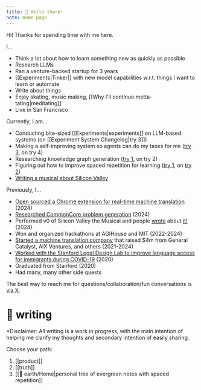 ```yaml
---
title: 🌱 Hello there!
note: Home page
---
```

Hi! Thanks for spending time with me here.

I...
- Think a lot about how to learn something new as quickly as possible
- Research LLMs 
- Ran a venture-backed startup for 3 years
- [[Experiments|Tinker]] with new model capabilities w.r.t. things I want to learn or automate
- Write about things
- Enjoy skating, music making, [[Why I'll continue metta-tating|meditating]] 
- Live in San Francisco

Currently, I am...
- Conducting bite-sized [[Experiments|experiments]] on LLM-based systems (on [[Experiment System Changelog|try 3]])
- Making a self-improving system so agents can do my taxes for me ([try 3](https://github.com/belindamo/bmo-cafe), on try 4)
- Researching knowledge graph generation ([try 1](https://justanexperiment.com/graph), on try 2)
- Figuring out how to improve spaced repetition for learning ([try 1](https://github.com/belindamo/story), on [try 2](https://x.com/belindmo/status/1840448173674057828))
- [Writing a musical about Silicon Valley](https://svmusical.com/) 

Previously, I...
- [Open sourced a Chrome extension for real-time machine translation](https://github.com/just-an-experiment/viva-translate) (2024)
- [Researched CommonCore problem generation](https://arxiv.org/abs/2407.00900) (2024)
- Performed v0 of Silicon Valley the Musical and people [wrote](https://www.bizjournals.com/sanfrancisco/inno/stories/inno-insights/2024/05/06/bay-area-founders-write-silicon-valley-the-musical.html) about [it!](https://www.reddit.com/r/sanfrancisco/comments/1ci68bo/silicon_valley_the_musical_my_review/) (2024)
- Won and organized hackathons at AGIHouse and MIT (2022-2024)
- [Started a machine translation company](https://vivatranslate.com) that raised $4m from General Catalyst, AIX Ventures, and others (2021-2024)
- [Worked with the Stanford Legal Design Lab to improve language access for immigrants during COVID-19](https://medium.com/legal-design-and-innovation/addressing-immigrant-needs-for-language-access-during-covid-19-589e20f23cab) (2020)
- Graduated from Stanford (2020)
- Had many, many other side quests

The best way to reach me for questions/collaboration/fun conversations is [via X](https://x.com/belindmo).

# 🔗 writing
*Disclaimer: All writing is a work in progress, with the main intention of helping me clarify my thoughts and secondary intention of easily sharing.

Choose your path:
1. [[product]]
3. [[truth]]
4. [[🏡 earth/Home|personal tree of evergreen notes with spaced repetition]]
